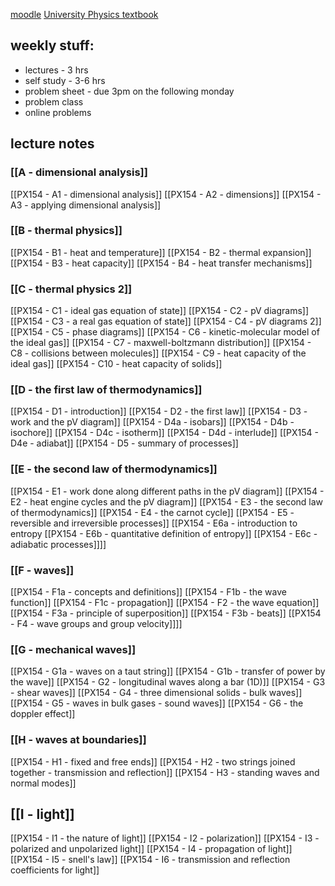 [moodle](https://moodle.warwick.ac.uk/course/view.php?id=61266)
[University Physics textbook](https://plus.pearson.com/courses/warwick71800/products/154533/pages/0?locale=)
## weekly stuff:
- lectures - 3 hrs
- self study - 3-6 hrs
- problem sheet - due 3pm on the following monday 
- problem class
- online problems
## lecture notes
### [[A - dimensional analysis]]
[[PX154 - A1 - dimensional analysis]]
[[PX154 - A2 - dimensions]]
[[PX154 - A3 - applying dimensional analysis]]
### [[B - thermal physics]]
[[PX154 - B1 - heat and temperature]]
[[PX154 - B2 - thermal expansion]]
[[PX154 - B3 - heat capacity]]
[[PX154 - B4 - heat transfer mechanisms]]
### [[C - thermal physics 2]]
[[PX154 - C1 - ideal gas equation of state]]
[[PX154 - C2 - pV diagrams]]
[[PX154 - C3 - a real gas equation of state]]
[[PX154 - C4 - pV diagrams 2]]
[[PX154 - C5 - phase diagrams]]
[[PX154 - C6 - kinetic-molecular model of the ideal gas]]
[[PX154 - C7 - maxwell-boltzmann distribution]]
[[PX154 - C8 - collisions between molecules]]
[[PX154 - C9 - heat capacity of the ideal gas]]
[[PX154 - C10 - heat capacity of solids]]
### [[D - the first law of thermodynamics]]
[[PX154 - D1 - introduction]]
[[PX154 - D2 - the first law]]
[[PX154 - D3 - work and the pV diagram]]
[[PX154 - D4a - isobars]]
[[PX154 - D4b - isochore]]
[[PX154 - D4c - isotherm]]
[[PX154 - D4d - interlude]]
[[PX154 - D4e - adiabat]]
[[PX154 - D5 - summary of processes]]
### [[E - the second law of thermodynamics]]
[[PX154 - E1 - work done along different paths in the pV diagram]]
[[PX154 - E2 - heat engine cycles and the pV diagram]]
[[PX154 - E3 - the second law of thermodynamics]]
[[PX154 - E4 - the carnot cycle]]
[[PX154 - E5 - reversible and irreversible processes]]
[[PX154 - E6a - introduction to entropy
[[PX154 - E6b - quantitative definition of entropy]]
[[PX154 - E6c - adiabatic processes]]]]
### [[F - waves]]
[[PX154 - F1a - concepts and definitions]]
[[PX154 - F1b - the wave function]]
[[PX154 - F1c - propagation]]
[[PX154 - F2 - the wave equation]]
[[PX154 - F3a - principle of superposition]]
[[PX154 - F3b - beats]]
[[PX154 - F4 - wave groups and group velocity]]]]
### [[G - mechanical waves]]
[[PX154 - G1a - waves on a taut string]]
[[PX154 - G1b - transfer of power by the wave]]
[[PX154 - G2 - longitudinal waves along a bar (1D)]]
[[PX154 - G3 - shear waves]]
[[PX154 - G4 - three dimensional solids - bulk waves]]
[[PX154 - G5 - waves in bulk gases - sound waves]]
[[PX154 - G6 - the doppler effect]]
### [[H - waves at boundaries]]
[[PX154 - H1 - fixed and free ends]]
[[PX154 - H2 - two strings joined together - transmission and reflection]]
[[PX154 - H3 - standing waves and normal modes]]
## [[I - light]]
[[PX154 - I1 - the nature of light]]
[[PX154 - I2 - polarization]]
[[PX154 - I3 - polarized and unpolarized light]]
[[PX154 - I4 - propagation of light]]
[[PX154 - I5 - snell's law]]
[[PX154 - I6 - transmission and reflection coefficients for light]]
